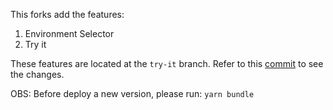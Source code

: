 This forks add the features:

1. Environment Selector
2. Try it


These features are located at the `try-it` branch.
Refer to this [commit](https://github.com/inloco/redoc/commit/e72ac21ac7b9de4318c80e844ec933a9e051809c) to see the changes.


OBS: Before deploy a new version, please run: `yarn bundle`
